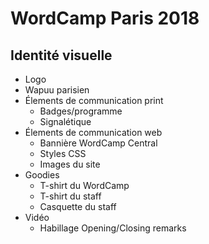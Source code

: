 # WordCamp Paris 2018

## Identité visuelle

* Logo
* Wapuu parisien
* Élements de communication print
  * Badges/programme
  * Signalétique
* Élements de communication web
  * Bannière WordCamp Central
  * Styles CSS 
  * Images du site
* Goodies
  * T-shirt du WordCamp
  * T-shirt du staff
  * Casquette du staff
* Vidéo
  * Habillage Opening/Closing remarks
